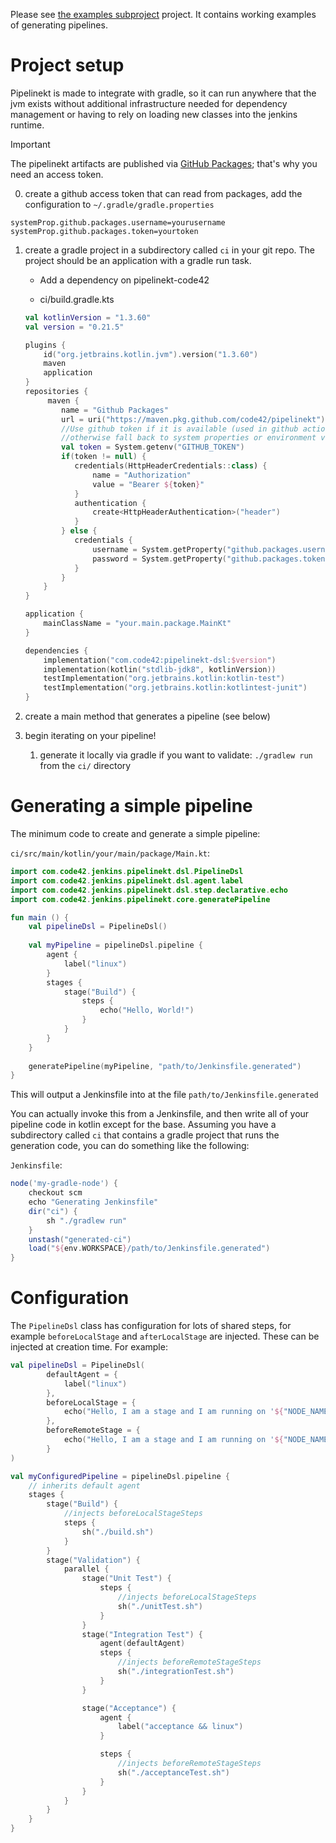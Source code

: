 
Please see [the examples subproject](https://github.com/code42/pipelinekt/tree/master/examples) project. It contains working examples of generating pipelines.

# Project setup

Pipelinekt is made to integrate with gradle, so it can run anywhere that the jvm exists without additional infrastructure needed for dependency management or having
to rely on loading new classes into the jenkins runtime.

> [!IMPORTANT]  
> The pipelinekt artifacts are published via [GitHub Packages](https://docs.github.com/en/packages/working-with-a-github-packages-registry/working-with-the-gradle-registry#authenticating-to-github-packages); that's why you need an access token.

0. create a github access token that can read from packages, add the configuration to `~/.gradle/gradle.properties`

```
systemProp.github.packages.username=yourusername
systemProp.github.packages.token=yourtoken
```

1. create a gradle project in a subdirectory called `ci` in your git repo. The project should be an application with a gradle run task.
    * Add a dependency on pipelinekt-code42

    * ci/build.gradle.kts

    ```kotlin
    val kotlinVersion = "1.3.60"
    val version = "0.21.5"
 
    plugins {
        id("org.jetbrains.kotlin.jvm").version("1.3.60")
        maven
        application
    }
    repositories {
         maven {
            name = "Github Packages"
            url = uri("https://maven.pkg.github.com/code42/pipelinekt")
            //Use github token if it is available (used in github actions)
            //otherwise fall back to system properties or environment variables
            val token = System.getenv("GITHUB_TOKEN")
            if(token != null) {
               credentials(HttpHeaderCredentials::class) {
                   name = "Authorization"
                   value = "Bearer ${token}"
               }
               authentication {
                   create<HttpHeaderAuthentication>("header")
               }
            } else {
               credentials {
                   username = System.getProperty("github.packages.username") ?: System.getenv("GITHUBUSER")
                   password = System.getProperty("github.packages.token") ?: System.getenv("GITHUBTOKEN")
               }
            }
        }
    }

    application {
        mainClassName = "your.main.package.MainKt"
    }

    dependencies {
        implementation("com.code42:pipelinekt-dsl:$version")
        implementation(kotlin("stdlib-jdk8", kotlinVersion))
        testImplementation("org.jetbrains.kotlin:kotlin-test")
        testImplementation("org.jetbrains.kotlin:kotlintest-junit")
    }
    ```


2. create a main method that generates a pipeline (see below)
    
3. begin iterating on your pipeline!
    1. generate it locally via gradle if you want to validate: `./gradlew run` from the `ci/` directory
    
# Generating a simple pipeline

The minimum code to create and generate a simple pipeline:

`ci/src/main/kotlin/your/main/package/Main.kt`:

```kotlin
import com.code42.jenkins.pipelinekt.dsl.PipelineDsl
import com.code42.jenkins.pipelinekt.dsl.agent.label
import com.code42.jenkins.pipelinekt.dsl.step.declarative.echo
import com.code42.jenkins.pipelinekt.core.generatePipeline

fun main () {
    val pipelineDsl = PipelineDsl()
    
    val myPipeline = pipelineDsl.pipeline {    
        agent {
            label("linux")
        }
        stages {
            stage("Build") {
                steps {
                    echo("Hello, World!")
                }
            }
        }
    }
    
    generatePipeline(myPipeline, "path/to/Jenkinsfile.generated")
}

```

This will output a Jenkinsfile into at the file `path/to/Jenkinsfile.generated`

You can actually invoke this from a Jenkinsfile, and then write all of your pipeline code in kotlin except for the base. 
Assuming you have a subdirectory called `ci` that contains a gradle project that runs the generation code, you can do
something like the following:

`Jenkinsfile`:

```groovy
node('my-gradle-node') {
    checkout scm
    echo "Generating Jenkinsfile"
    dir("ci") {
        sh "./gradlew run"
    }
    unstash("generated-ci")
    load("${env.WORKSPACE}/path/to/Jenkinsfile.generated")
}
```

# Configuration

The `PipelineDsl` class has configuration for lots of shared steps, for example `beforeLocalStage` and `afterLocalStage`
are injected.  These can be injected at creation time. For example:

```kotlin
val pipelineDsl = PipelineDsl(
        defaultAgent = {
            label("linux")
        },
        beforeLocalStage = {
            echo("Hello, I am a stage and I am running on '${"NODE_NAME".environmentVar()}', which I have inherited from the parent context")
        },
        beforeRemoteStage = {
            echo("Hello, I am a stage and I am running on '${"NODE_NAME".environmentVar()}")
        }
)

val myConfiguredPipeline = pipelineDsl.pipeline {
    // inherits default agent
    stages {
        stage("Build") {
            //injects beforeLocalStageSteps
            steps {
                sh("./build.sh")
            }
        }
        stage("Validation") {
            parallel {
                stage("Unit Test") {
                    steps {
                        //injects beforeLocalStageSteps
                        sh("./unitTest.sh")
                    }
                }
                stage("Integration Test") {
                    agent(defaultAgent)
                    steps {
                        //injects beforeRemoteStageSteps
                        sh("./integrationTest.sh")
                    }
                }

                stage("Acceptance") {
                    agent {
                        label("acceptance && linux")
                    }

                    steps {
                        //injects beforeRemoteStageSteps
                        sh("./acceptanceTest.sh")
                    }
                }
            }
        }
    }
}
```
